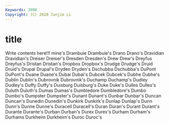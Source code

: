 ```yaml
---
Keywords: 3908
Copyright: (C) 2020 Junjie Li
---
```


# title

Write contents here!!!
mine's 
Drambuie 
Drambuie's
Drano 
Drano's 
Dravidian 
Dravidian's 
Dreiser 
Dreiser's 
Dresden 
Dresden's 
Drew 
Drew's
Dreyfus 
Dreyfus's 
Dristan 
Dristan's 
Dropbox 
Dropbox's 
Drudge 
Drudge's 
Druid 
Druid's
Drupal 
Drupal's 
Dryden 
Dryden's 
Dschubba 
Dschubba's 
DuPont 
DuPont's 
Duane 
Duane's
Dubai 
Dubai's 
Dubcek 
Dubcek's 
Dubhe 
Dubhe's 
Dublin 
Dublin's 
Dubrovnik 
Dubrovnik's
Duchamp 
Duchamp's 
Dudley 
Dudley's 
Duffy 
Duffy's 
Duisburg 
Duisburg's 
Duke 
Duke's
Dulles 
Dulles's 
Duluth 
Duluth's 
Dumas 
Dumas's 
Dumbledore 
Dumbledore's 
Dumbo 
Dumbo's
Dumpster 
Dumpster's 
Dunant 
Dunant's 
Dunbar 
Dunbar's 
Duncan 
Duncan's 
Dunedin 
Dunedin's
Dunkirk 
Dunkirk's 
Dunlap 
Dunlap's 
Dunn 
Dunn's 
Dunne 
Dunne's 
Duracell 
Duracell's
Duran 
Duran's 
Durant 
Durant's 
Durante 
Durante's 
Durban 
Durban's 
Durex 
Durex's
Durham 
Durham's 
Durhams 
Durkheim 
Durkheim's 
Duroc 
Duroc's 
